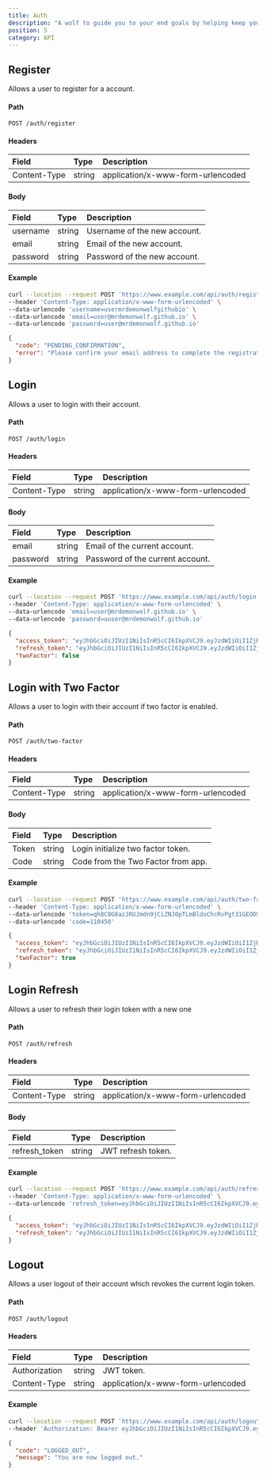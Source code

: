 ```yaml
---
title: Auth
description: "A wolf to guide you to your end goals by helping keep you on track weely, bi-weekly or even monthly and yearly goals."
position: 5
category: API
---
```


## Register

Allows a user to register for a account.

#### Path

`POST /auth/register`

#### Headers

| Field        | Type   | Description                       |
| :----------- | :----- | :-------------------------------- |
| Content-Type | string | application/x-www-form-urlencoded |

#### Body

| Field    | Type   | Description                  |
| :------- | :----- | :--------------------------- |
| username | string | Username of the new account. |
| email    | string | Email of the new account.    |
| password | string | Password of the new account. |

#### Example

<code-group>
  <code-block label="Request" active>

```sh
curl --location --request POST 'https://www.example.com/api/auth/register' \
--header 'Content-Type: application/x-www-form-urlencoded' \
--data-urlencode 'username=usermrdemonwolfgithubio' \
--data-urlencode 'email=user@mrdemonwolf.github.io' \
--data-urlencode 'password=user@mrdemonwolf.github.io'
```

  </code-block>
  <code-block label="Response
">

```json
{
  "code": "PENDING_CONFIRMATION",
  "error": "Please confirm your email address to complete the registration."
}
```

  </code-block>
</code-group>

## Login

Allows a user to login with their account.

#### Path

`POST /auth/login`

#### Headers

| Field        | Type   | Description                       |
| :----------- | :----- | :-------------------------------- |
| Content-Type | string | application/x-www-form-urlencoded |

#### Body

| Field    | Type   | Description                      |
| :------- | :----- | :------------------------------- |
| email    | string | Email of the current account.    |
| password | string | Password of the current account. |

#### Example

<code-group>
  <code-block label="Request" active>

```sh
curl --location --request POST 'https://www.example.com/api/auth/login' \
--header 'Content-Type: application/x-www-form-urlencoded' \
--data-urlencode 'email=user@mrdemonwolf.github.io' \
--data-urlencode 'password=uuser@mrdemonwolf.github.io'
```

  </code-block>
  <code-block label="Response
">

```json
{
  "access_token": "eyJhbGciOiJIUzI1NiIsInR5cCI6IkpXVCJ9.eyJzdWIiOiI1ZjRiZmYxMjEwMzdlNDI0YTE3YTNlYmMiLCJpYXQiOjE1OTkyNDE1OTMsImV4cCI6MTU5OTI0MzM5M30.FuLUNEc_lE8jI2KEur0KsQzZFjIh5kymnLdR0Udycxk",
  "refresh_token": "eyJhbGciOiJIUzI1NiIsInR5cCI6IkpXVCJ9.eyJzdWIiOiI1ZjRiZmYxMjEwMzdlNDI0YTE3YTNlYmMiLCJpYXQiOjE1OTkyNDE1OTMsImV4cCI6MTU5OTMyNzk5M30.QtOrs1kJyh7sWDt2Y0_VpPRyXYZcfK9W4SR-YsxCrHk",
  "twoFactor": false
}
```

  </code-block>
</code-group>

## Login with Two Factor

Allows a user to login with their account if two factor is enabled.

#### Path

`POST /auth/two-factor`

#### Headers

| Field        | Type   | Description                       |
| :----------- | :----- | :-------------------------------- |
| Content-Type | string | application/x-www-form-urlencoded |

#### Body

| Field | Type   | Description                        |
| :---- | :----- | :--------------------------------- |
| Token | string | Login initialize two factor token. |
| Code  | string | Code from the Two Factor from app. |

#### Example

<code-group>
  <code-block label="Request" active>

```sh
curl --location --request POST 'https://www.example.com/api/auth/two-factor' \
--header 'Content-Type: application/x-www-form-urlencoded' \
--data-urlencode 'token=qh8C0G8azJRUJmdn9jCiZNJ0pTLmBldoChcRvPgt31GEOD5sShmHzqn7ROCzqwU2' \
--data-urlencode 'code=110450'
```

  </code-block>
  <code-block label="Response
">

```json
{
  "access_token": "eyJhbGciOiJIUzI1NiIsInR5cCI6IkpXVCJ9.eyJzdWIiOiI1ZjRiZmYxMjEwMzdlNDI0YTE3YTNlYmMiLCJpYXQiOjE1OTkyNDE1OTMsImV4cCI6MTU5OTI0MzM5M30.FuLUNEc_lE8jI2KEur0KsQzZFjIh5kymnLdR0Udycxk",
  "refresh_token": "eyJhbGciOiJIUzI1NiIsInR5cCI6IkpXVCJ9.eyJzdWIiOiI1ZjRiZmYxMjEwMzdlNDI0YTE3YTNlYmMiLCJpYXQiOjE1OTkyNDE1OTMsImV4cCI6MTU5OTMyNzk5M30.QtOrs1kJyh7sWDt2Y0_VpPRyXYZcfK9W4SR-YsxCrHk",
  "twoFactor": true
}
```

  </code-block>
</code-group>

## Login Refresh

Allows a user to refresh their login token with a new one

#### Path

`POST /auth/refresh`

#### Headers

| Field        | Type   | Description                       |
| :----------- | :----- | :-------------------------------- |
| Content-Type | string | application/x-www-form-urlencoded |

#### Body

| Field         | Type   | Description        |
| :------------ | :----- | :----------------- |
| refresh_token | string | JWT refresh token. |

#### Example

<code-group>
  <code-block label="Request" active>

```sh
curl --location --request POST 'https://www.example.com/api/auth/refresh' \
--header 'Content-Type: application/x-www-form-urlencoded' \
--data-urlencode 'refresh_token=eyJhbGciOiJIUzI1NiIsInR5cCI6IkpXVCJ9.eyJzdWIiOiI1ZjRiZmYxMjEwMzdlNDI0YTE3YTNlYmMiLCJpYXQiOjE1OTkyNDE1OTMsImV4cCI6MTU5OTMyNzk5M30.QtOrs1kJyh7sWDt2Y0_VpPRyXYZcfK9W4SR-YsxCrHk' \
```

  </code-block>
  <code-block label="Response
">

```json
{
  "access_token": "eyJhbGciOiJIUzI1NiIsInR5cCI6IkpXVCJ9.eyJzdWIiOiI1ZjRiZmYxMjEwMzdlNDI0YTE3YTNlYmMiLCJpYXQiOjE1OTkyNDE3MjIsImV4cCI6MTU5OTI0MzUyMn0.OUiiTCNHlwRkbLjjtRtkD2I90-vcTKGvjlOlTcdg_Og",
  "refresh_token": "eyJhbGciOiJIUzI1NiIsInR5cCI6IkpXVCJ9.eyJzdWIiOiI1ZjRiZmYxMjEwMzdlNDI0YTE3YTNlYmMiLCJpYXQiOjE1OTkyNDE3MjIsImV4cCI6MTU5OTMyODEyMn0.vWp-l7WGCPWS1zTUeldd_8arjG5KC4YDVhFU0b-E6As"
}
```

  </code-block>
</code-group>

## Logout

Allows a user logout of their account which revokes the current login token.

#### Path

`POST /auth/logout`

#### Headers

| Field         | Type   | Description                       |
| :------------ | :----- | :-------------------------------- |
| Authorization | string | JWT token.                        |
| Content-Type  | string | application/x-www-form-urlencoded |

#### Example

<code-group>
  <code-block label="Request" active>

```sh
curl --location --request POST 'https://www.example.com/api/auth/logout' \
--header 'Authorization: Bearer eyJhbGciOiJIUzI1NiIsInR5cCI6IkpXVCJ9.eyJzdWIiOiI1ZjEwYjBkMjEwZDZhNzBiZTE0OTdkZTEiLCJpc3MiOiJodHRwczovL2ZlZmE0M2RkZDVjYi5uZ3Jvay5pbyIsImlhdCI6MTU5NDkyOTQzNSwiZXhwIjoxNTk0OTMxMjM1fQ.U5pH17a88I0LSSLzlA4N4pnelgbB3P8358rc_3CKh64'
```

  </code-block>
  <code-block label="Response
">

```json
{
  "code": "LOGGED_OUT",
  "message": "You are now logged out."
}
```

  </code-block>
</code-group
